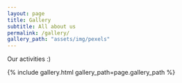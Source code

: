 ```yaml
---
layout: page
title: Gallery
subtitle: All about us
permalink: /gallery/
gallery_path: "assets/img/pexels"
---
```


Our activities :)

{% include gallery.html gallery_path=page.gallery_path %}
